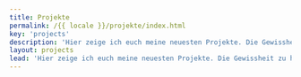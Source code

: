 ```yaml
---
title: Projekte
permalink: /{{ locale }}/projekte/index.html
key: 'projects'
description: 'Hier zeige ich euch meine neuesten Projekte. Die Gewissheit zu haben, dass meine Kunden dank ihrer neuen Websites erfolgreicher werden, ist großartig.'
layout: projects
lead: 'Hier zeige ich euch meine neuesten Projekte. Die Gewissheit zu haben, dass meine Kunden dank ihrer neuen Websites erfolgreicher werden, ist großartig!'
---
```

